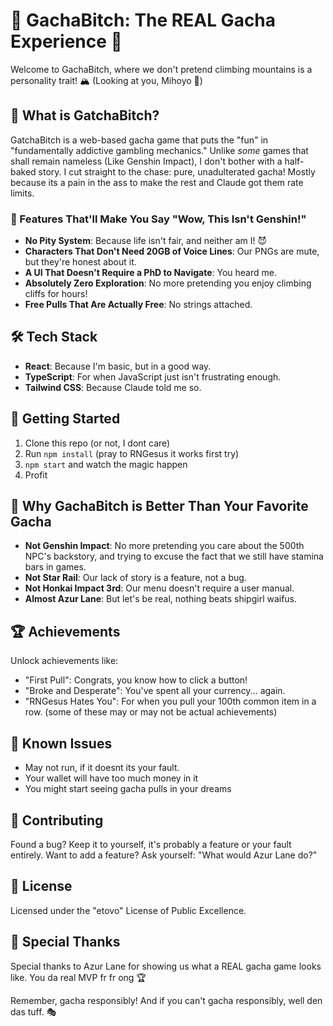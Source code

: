 # 🎰 GachaBitch: The REAL Gacha Experience 🌟

Welcome to GachaBitch, where we don't pretend climbing mountains is a personality trait! 🏔️ (Looking at you, Mihoyo 👀)

## 🚀 What is GatchaBitch?

GatchaBitch is a web-based gacha game that puts the "fun" in "fundamentally addictive gambling mechanics." Unlike *some* games that shall remain nameless (Like Genshin Impact), I don't bother with a half-baked story. I cut straight to the chase: pure, unadulterated gacha! Mostly because its a pain in the ass to make the rest and Claude got them rate limits.

### 🌈 Features That'll Make You Say "Wow, This Isn't Genshin!"

- **No Pity System**: Because life isn't fair, and neither am I! 😈
- **Characters That Don't Need 20GB of Voice Lines**: Our PNGs are mute, but they're honest about it.
- **A UI That Doesn't Require a PhD to Navigate**: You heard me.
- **Absolutely Zero Exploration**: No more pretending you enjoy climbing cliffs for hours!
- **Free Pulls That Are Actually Free**: No strings attached.

## 🛠️ Tech Stack

- **React**: Because I'm basic, but in a good way.
- **TypeScript**: For when JavaScript just isn't frustrating enough.
- **Tailwind CSS**: Because Claude told me so.

## 🚀 Getting Started

1. Clone this repo (or not, I dont care)
2. Run `npm install` (pray to RNGesus it works first try)
3. `npm start` and watch the magic happen
4. Profit

## 🐳 Why GachaBitch is Better Than Your Favorite Gacha

- **Not Genshin Impact**: No more pretending you care about the 500th NPC's backstory, and trying to excuse the fact that we still have stamina bars in games.
- **Not Star Rail**: Our lack of story is a feature, not a bug.
- **Not Honkai Impact 3rd**: Our menu doesn't require a user manual.
- **Almost Azur Lane**: But let's be real, nothing beats shipgirl waifus.

## 🏆 Achievements

Unlock achievements like:
- "First Pull": Congrats, you know how to click a button!
- "Broke and Desperate": You've spent all your currency... again.
- "RNGesus Hates You": For when you pull your 100th common item in a row.
(some of these may or may not be actual achievements)
## 🐞 Known Issues

- May not run, if it doesnt its your fault.
- Your wallet will have too much money in it
- You might start seeing gacha pulls in your dreams

## 🤝 Contributing

Found a bug? Keep it to yourself, it's probably a feature or your fault entirely.
Want to add a feature? Ask yourself: "What would Azur Lane do?"

## 📜 License

Licensed under the "etovo" License of Public Excellence.

## 🙏 Special Thanks

Special thanks to Azur Lane for showing us what a REAL gacha game looks like. You da real MVP fr fr ong 🏆

Remember, gacha responsibly! And if you can't gacha responsibly, well den das tuff. 🎭
